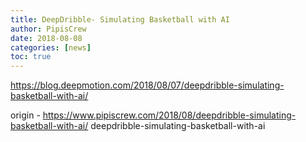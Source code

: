 ```yaml
---
title: DeepDribble- Simulating Basketball with AI
author: PipisCrew
date: 2018-08-08
categories: [news]
toc: true
---
```


https://blog.deepmotion.com/2018/08/07/deepdribble-simulating-basketball-with-ai/

origin - https://www.pipiscrew.com/2018/08/deepdribble-simulating-basketball-with-ai/ deepdribble-simulating-basketball-with-ai